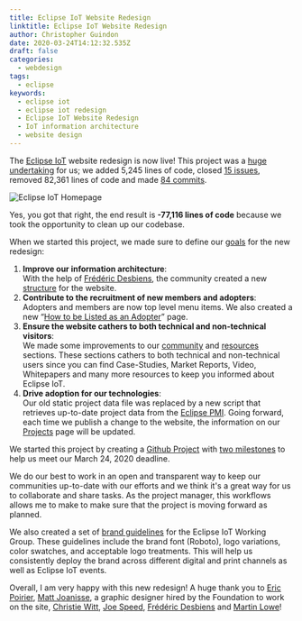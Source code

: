 ```yaml
---
title: Eclipse IoT Website Redesign
linktitle: Eclipse IoT Website Redesign
author: Christopher Guindon
date: 2020-03-24T14:12:32.535Z
draft: false
categories:
  - webdesign
tags:
  - eclipse
keywords:
  - eclipse iot
  - eclipse iot redesign
  - Eclipse IoT Website Redesign
  - IoT information architecture
  - website design
---
```

The [Eclipse IoT](https://iot.eclipse.org) website redesign is now live! This project was a [huge undertaking](https://github.com/EclipseFdn/iot.eclipse.org/pull/339) for us; we added 5,245 lines of code, closed [15 issues](https://github.com/EclipseFdn/iot.eclipse.org/projects/3#column-6757970), removed 82,361 lines of code and made [84 commits](https://github.com/EclipseFdn/iot.eclipse.org/pull/339/commits). 

![Eclipse IoT Homepage](/uploads/iot-2020.png)

Yes, you got that right, the end result is **-77,116 lines of code** because we took the opportunity to clean up our codebase. 

When we started this project, we made sure to define our [goals](https://github.com/EclipseFdn/iot.eclipse.org/issues/179) for the new redesign:

1. **Improve our information architecture**: \
With the help of [Frédéric Desbiens](https://accounts.eclipse.org/users/fdesbiens), the community created a new [structure](https://github.com/EclipseFdn/iot.eclipse.org/files/3591212/iot.eclipse.org.new.structure.v2.pdf) for the website.
2. **Contribute to the recruitment of new members and adopters**: \
Adopters and members are now top level menu items. We also created a new “[How to be Listed as an Adopter](https://iot.eclipse.org/adopters/how-to-be-listed-as-an-adopter/)” page.
3. **Ensure the website cathers to both technical and non-technical visitors**: \
We made some improvements to our [community](https://iot.eclipse.org/community/) and [resources](https://iot.eclipse.org/community/resources/) sections. These sections cathers to both technical and non-technical users since you can find Case-Studies, Market Reports, Video, Whitepapers and many more resources to keep you informed about Eclipse IoT.
4. **Drive adoption for our technologies**: \
Our old static project data file was replaced by a new script that retrieves up-to-date project data from the [Eclipse PMI](https://projects.eclipse.org). Going forward, each time we publish a change to the website, the information on our [Projects](https://iot.eclipse.org/projects) page will be updated.

 We started this project by creating a [Github Project](https://github.com/EclipseFdn/iot.eclipse.org/projects/3) with [two milestones](https://github.com/EclipseFdn/iot.eclipse.org/milestones) to help us meet our March 24, 2020 deadline.

We do our best to work in an open and transparent way to keep our communities up-to-date with our efforts and we think it's a great way for us to collaborate and share tasks. As the project manager, this workflows allows me to make to make sure that the project is moving forward as planned.

We also created a set of [brand guidelines](https://www.eclipse.org/artwork/zip_file_v2/Eclipse-IoT-Brand-Guidelines.pdf) for the Eclipse IoT Working Group. These guidelines include the brand font (Roboto), logo variations, color swatches, and acceptable logo treatments. This will help us consistently deploy the brand across different digital and print channels as well as Eclipse IoT events. 

Overall, I am very happy with this new redesign! A huge thank you to [Eric Poirier](https://accounts.eclipse.org/users/epoirier), [Matt Joanisse](https://accounts.eclipse.org/users/mjoanisse4m4), a graphic designer hired by the Foundation to work on the site, [Christie Witt](https://accounts.eclipse.org/users/cwitt), [Joe Speed](https://accounts.eclipse.org/users/jspeedn7e),  [Frédéric Desbiens](https://accounts.eclipse.org/users/fdesbiens) and [Martin Lowe](https://accounts.eclipse.org/users/malowe)!
